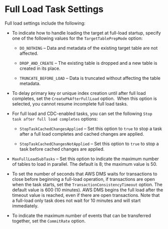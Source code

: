 # Full Load Task Settings<a name="CHAP_Tasks.CustomizingTasks.TaskSettings.FullLoad"></a>

Full load settings include the following:

+ To indicate how to handle loading the target at full\-load startup, specify one of the following values for the `TargetTablePrepMode` option: 

  +  `DO_NOTHING` – Data and metadata of the existing target table are not affected\. 

  +  `DROP_AND_CREATE` – The existing table is dropped and a new table is created in its place\. 

  +  `TRUNCATE_BEFORE_LOAD` – Data is truncated without affecting the table metadata\.

+ To delay primary key or unique index creation until after full load completes, set the `CreatePkAfterFullLoad` option\.  When this option is selected, you cannot resume incomplete full load tasks\. 

+ For full load and CDC\-enabled tasks, you can set the following `Stop task after full load completes` options: 

  + `StopTaskCachedChangesApplied` – Set this option to `true` to stop a task after a full load completes and cached changes are applied\. 

  + `StopTaskCachedChangesNotApplied` – Set this option to `true` to stop a task before cached changes are applied\. 

+ `MaxFullLoadSubTasks` – Set this option to indicate the maximum number of tables to load in parallel\. The default is 8; the maximum value is 50\.

+ To set the number of seconds that AWS DMS waits for transactions to close before beginning a full\-load operation, if transactions are open when the task starts, set the `TransactionConsistencyTimeout` option\. The default value is 600 \(10 minutes\)\. AWS DMS begins the full load after the timeout value is reached, even if there are open transactions\. Note that a full\-load only task does not wait for 10 minutes and will start immediately\.

+ To indicate the maximum number of events that can be transferred together, set the `CommitRate` option\. 
